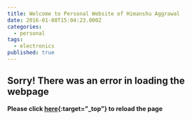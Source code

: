 ```yaml
---
title: Welcome to Personal Website of Himanshu Aggrawal
date: 2016-01-08T15:04:23.000Z
categories:
  - personal
tags:
  - electronics
published: true
---
```




## Sorry! There was an error in loading the webpage
**Please click [here](http://himanshua.com/){:target="_top"} to reload the page**

<meta http-equiv="Refresh" content="5;url=http://www.himanshua.com">
